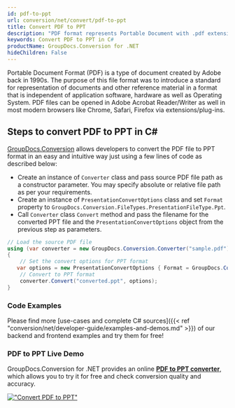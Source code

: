 ```yaml
---
id: pdf-to-ppt
url: conversion/net/convert/pdf-to-ppt
title: Convert PDF to PPT
description: "PDF format represents Portable Document with .pdf extension. Learn how to convert PDF to PPT file programmatically in C# language using GroupDocs.Conversion for .NET library."
keywords: Convert PDF to PPT in C#
productName: GroupDocs.Conversion for .NET
hideChildren: False
---
```


Portable Document Format (PDF) is a type of document created by Adobe back in 1990s. The purpose of this file format was to introduce a standard for representation of documents and other reference material in a format that is independent of application software, hardware as well as Operating System. PDF files can be opened in Adobe Acrobat Reader/Writer as well in most modern browsers like Chrome, Safari, Firefox via extensions/plug-ins.

## Steps to convert PDF to PPT in C#

[GroupDocs.Conversion](https://products.groupdocs.com/conversion/net) allows developers to convert the PDF file to PPT format in an easy and intuitive way just using a few lines of code as described below:

* Create an instance of `Converter` class and pass source PDF file path as a constructor parameter. You may specify absolute or relative file path as per your requirements. 
* Create an instance of `PresentationConvertOptions` class and set `Format` property to `GroupDocs.Conversion.FileTypes.PresentationFileType.Ppt`.
* Call `Converter` class `Convert` method and pass the filename for the converted PPT file and the `PresentationConvertOptions` object from the previous step as parameters.

```csharp
// Load the source PDF file
using (var converter = new GroupDocs.Conversion.Converter("sample.pdf"))
{
    // Set the convert options for PPT format
   var options = new PresentationConvertOptions { Format = GroupDocs.Conversion.FileTypes.PresentationFileType.Ppt };
    // Convert to PPT format
    converter.Convert("converted.ppt", options);
}
```

### Code Examples

Please find more [use-cases and complete C# sources]({{< ref "conversion/net/developer-guide/examples-and-demos.md" >}}) of our backend and frontend examples and try them for free!

### PDF to PPT Live Demo

GroupDocs.Conversion for .NET provides an online [**PDF to PPT converter**](https://products.groupdocs.app/conversion/pdf-to-ppt), which allows you to try it for free and check conversion quality and accuracy.

[!["Convert PDF to PPT"](conversion/net/images/convert-to-ppt/convert-pdf-to-ppt.png)](https://products.groupdocs.app/conversion/pdf-to-ppt)